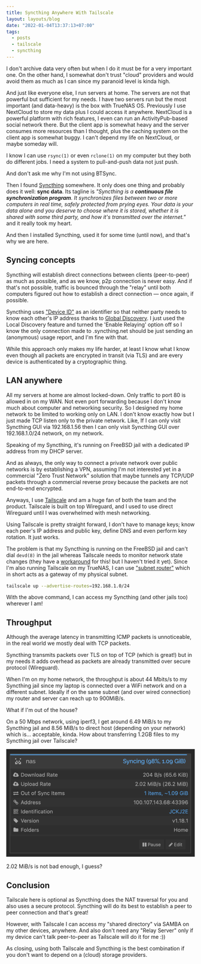 ```yaml
---
title: Syncthing Anywhere With Tailscale
layout: layouts/blog
date: "2022-01-04T13:37:13+07:00"
tags:
  - posts
  - tailscale
  - syncthing
---
```


I don't archive data very often but when I do it must be for a very important one. On the other hand, I somewhat don't trust "cloud" providers and would avoid them as much as I can since my paranoid level is kinda high.

And just like everyone else, I run servers at home. The servers are not that powerful but sufficient for my needs. I have two servers run but the most important (and data-heavy) is the box with TrueNAS OS.
Previously I use NextCloud to store my data plus I could access it anywhere. NextCloud is a powerful platform with rich features, I even can run an ActivityPub-based social network there. But the client app is somewhat heavy and the server consumes more resources than I thought, plus the caching system on the client app is somewhat buggy. I can't depend my life on NextCloud, or maybe someday will.

I know I can use `rsync(1)` or even `rclone(1)` on my computer but they both do different jobs. I need a system to pull-and-push data not just push.

And don't ask me why I'm not using BTSync.

Then I found [Syncthing](https://syncthing.net) somewhere. It only does one thing and probably does it well: **sync data**. Its tagline is _"Syncthing is a **continuous file synchronization program**. It synchronizes files between two or more computers in real time, safely protected from prying eyes. Your data is your data alone and you deserve to choose where it is stored, whether it is shared with some third party, and how it's transmitted over the internet."_ and it really took my heart.

And then I installed Syncthing, used it for some time (until now), and that's why we are here.

## Syncing concepts

Syncthing will establish direct connections between clients (peer-to-peer) as much as possible, and as we know, p2p connection is never easy. And if that's not possible, traffic is bounced through the "relay" until both computers figured out how to establish a direct connection — once again, if possible.

Syncthing uses ["Device ID"](https://docs.syncthing.net/dev/device-ids.html) as an identifier so that neither party needs to know each other's IP address thanks to [Global Discovery](https://docs.syncthing.net/users/stdiscosrv.html). I just used the Local Discovery feature and turned the 'Enable Relaying' option off so I know the only connection made to .syncthing.net should be just sending an (anonymous) usage report, and I'm fine with that.

While this approach only makes my life harder, at least I know what I know even though all packets are encrypted in transit (via TLS) and are every device is authenticated by a cryptographic thing.

## LAN anywhere

All my servers at home are almost locked-down. Only traffic to port 80 is allowed in on my WAN. Not even port forwarding because I don't know much about computer and networking security.
So I designed my home network to be limited to working only on LAN. I don't know exactly how but I just made TCP listen only to the private network. Like, If I can only visit Syncthing GUI via 192.168.1.56 then I can only visit Syncthing GUI over 192.168.1.0/24 network, on my network.

Speaking of my Syncthing, it's running on FreeBSD jail with a dedicated IP address from my DHCP server.

And as always, the only way to connect a private network over public networks is by establishing a VPN, assuming I'm not interested yet in a commercial "Zero Trust Network" solution that maybe tunnels any TCP/UDP packets through a commercial reverse proxy because the packets are not end-to-end encrypted.

Anyways, I use [Tailscale](https://tailscale.com) and am a huge fan of both the team and the product. Tailscale is built on top Wireguard, and I used to use direct Wireguard until I was overwhelmed with mesh networking.

Using Tailscale is pretty straight forward, I don't have to manage keys; know each peer's IP address and public key, define DNS and even perform key rotation. It just works.

The problem is that my Syncthing is running on the FreeBSD jail and can't dial `devd(8)` in the jail whereas Tailscale needs to monitor network state changes (they have a [workaround](https://github.com/tailscale/tailscale/pull/3508) for this! but I haven't tried it yet). Since I'm also running Tailscale on my TrueNAS, I can use ["subnet router"](https://tailscale.com/kb/1019/subnets) which in short acts as a gateway of my physical subnet.

```bash
tailscale up --advertise-routes=192.168.1.0/24
```

With the above command, I can access my Syncthing (and other jails too) wherever I am!

## Throughput

Although the average latency in transmitting ICMP packets is unnoticeable, in the real world we mostly deal with TCP packets.

Syncthing transmits packets over TLS on top of TCP (which is great!) but in my needs it adds overhead as packets are already transmitted over secure protocol (Wireguard).

When I'm on my home network, the throughput is about 44 Mbits/s to my Syncthing jail since my laptop is connected over a WiFi network and on a different subnet. Ideally if on the same subnet (and over wired connection) my router and server can reach up to 900MiB/s.

What if I'm out of the house?

On a 50 Mbps network, using iperf3, I get around 6.49 MiB/s to my Syncthing jail and 8.56 MiB/s to direct host (depending on your network) which is… acceptable, kinda.
How about transferring 1.2GB files to my Syncthing jail over Tailscale?

![](./CleanShot-2022-01-04-at-9.18.04@2x.png)

2.02 MiB/s is not bad enough, I guess?

## Conclusion

Tailscale here is optional as Syncthing does the NAT traversal for you and also uses a secure protocol. Syncthing will do its best to establish a peer to peer connection and that's great!

However, with Tailscale I can access my "shared directory" via SAMBA on my other devices, anywhere. And also don't need any "Relay Server" only if my device can't talk peer-to-peer as Tailscale will do it for me :))

As closing, using both Tailscale and Syncthing is the best combination if you don't want to depend on a (cloud) storage providers.
